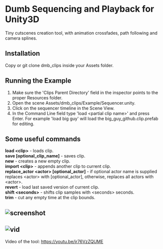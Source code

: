 # Dumb Sequencing and Playback for Unity3D

Tiny cutscenes creation tool, with animation crossfades, path following and camera splines.

Installation
----
Copy or git clone dmb_clips inside your Assets folder. 

Running the Example
----
1) Make sure the 'Clips Parent Directory' field in the inspector points to the proper Resources folder.
2) Open the scene Assets/dmb_clips/Example/Sequencer.unity. 
3) Click on the sequencer timeline in the Scene View. 
4) In the Command Line field type 'load \<partial clip name\>' and press Enter. For example 'load big guy' will load the big_guy_github.clip.prefab for editing.

Some useful commands
----
**load \<clip\>** - loads clip.  
**save \[optional_clip_name\]** - saves clip.  
**new** - creates a new empty clip.  
**import \<clip\>** - appends another clip to current clip.  
**replace_actor \<actor\> \[optional_actor\]** - if optional actor name is supplied replaces \<actor\> with [optional_actor], otherwise, replaces all actors with \<actor\>.  
**revert** - load last saved version of current clip.  
**shift \<seconds\>** - shifts clip samples with \<seconds\> seconds.  
**trim** - cut any empty time at the clip bounds.  

![screenshot](https://i.imgur.com/kPRGsC9.png)
----
![vid](https://i.imgur.com/Ft3AgNi.gif)
----
Video of the tool: https://youtu.be/jr76VzZQUME
